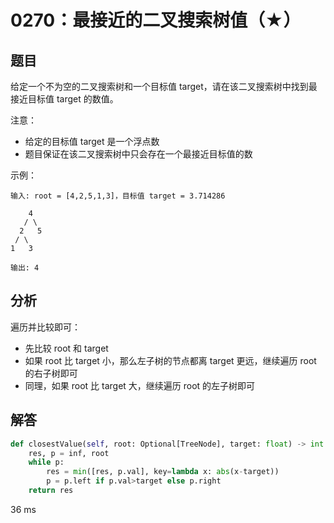# 0270：最接近的二叉搜索树值（★）


## 题目

给定一个不为空的二叉搜索树和一个目标值 target，请在该二叉搜索树中找到最接近目标值 target 的数值。

注意：
- 给定的目标值 target 是一个浮点数
- 题目保证在该二叉搜索树中只会存在一个最接近目标值的数

示例：

	输入: root = [4,2,5,1,3]，目标值 target = 3.714286

		4
	   / \
	  2   5
	 / \
	1   3

	输出: 4



## 分析

遍历并比较即可：
- 先比较 root 和 target
- 如果 root 比 target 小，那么左子树的节点都离 target 更远，继续遍历 root 的右子树即可
- 同理，如果 root 比 target 大，继续遍历 root 的左子树即可


## 解答

```python
def closestValue(self, root: Optional[TreeNode], target: float) -> int:
    res, p = inf, root
    while p:
        res = min([res, p.val], key=lambda x: abs(x-target))
        p = p.left if p.val>target else p.right
    return res
```
36 ms


